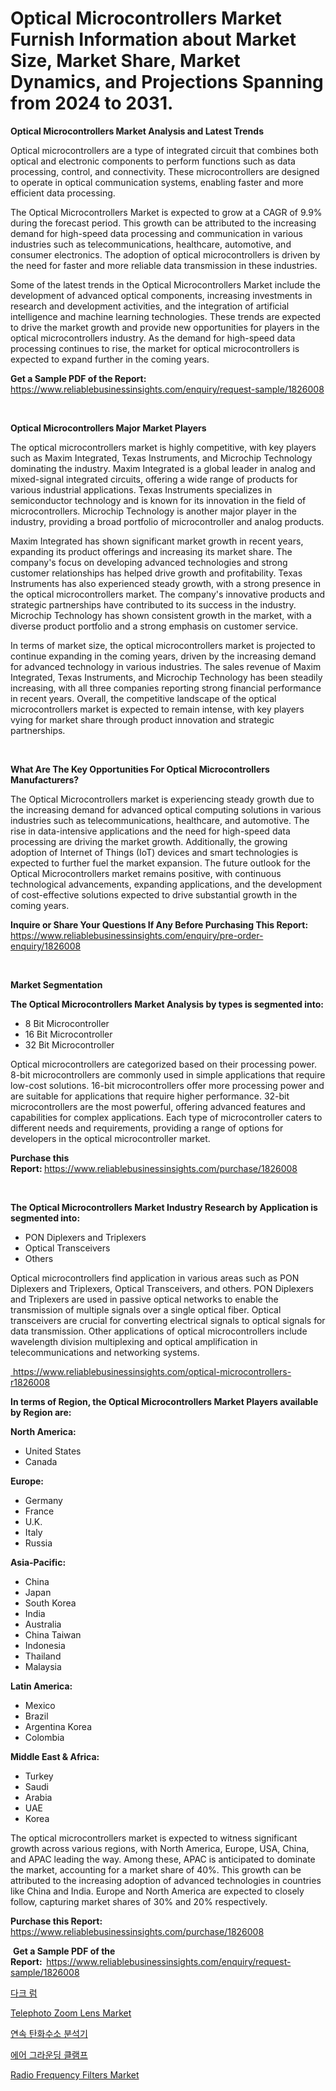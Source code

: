 <p><h1>Optical Microcontrollers Market Furnish Information about Market Size, Market Share, Market Dynamics, and Projections Spanning from 2024 to 2031.</h1></p><p><strong>Optical Microcontrollers Market Analysis and Latest Trends</strong></p>
<p><p>Optical microcontrollers are a type of integrated circuit that combines both optical and electronic components to perform functions such as data processing, control, and connectivity. These microcontrollers are designed to operate in optical communication systems, enabling faster and more efficient data processing.</p><p>The Optical Microcontrollers Market is expected to grow at a CAGR of 9.9% during the forecast period. This growth can be attributed to the increasing demand for high-speed data processing and communication in various industries such as telecommunications, healthcare, automotive, and consumer electronics. The adoption of optical microcontrollers is driven by the need for faster and more reliable data transmission in these industries.</p><p>Some of the latest trends in the Optical Microcontrollers Market include the development of advanced optical components, increasing investments in research and development activities, and the integration of artificial intelligence and machine learning technologies. These trends are expected to drive the market growth and provide new opportunities for players in the optical microcontrollers industry. As the demand for high-speed data processing continues to rise, the market for optical microcontrollers is expected to expand further in the coming years.</p></p>
<p><strong>Get a Sample PDF of the Report:&nbsp;</strong> <a href="https://www.reliablebusinessinsights.com/enquiry/request-sample/1826008">https://www.reliablebusinessinsights.com/enquiry/request-sample/1826008</a></p>
<p>&nbsp;</p>
<p><strong>Optical Microcontrollers Major Market Players</strong></p>
<p><p>The optical microcontrollers market is highly competitive, with key players such as Maxim Integrated, Texas Instruments, and Microchip Technology dominating the industry. Maxim Integrated is a global leader in analog and mixed-signal integrated circuits, offering a wide range of products for various industrial applications. Texas Instruments specializes in semiconductor technology and is known for its innovation in the field of microcontrollers. Microchip Technology is another major player in the industry, providing a broad portfolio of microcontroller and analog products.</p><p>Maxim Integrated has shown significant market growth in recent years, expanding its product offerings and increasing its market share. The company's focus on developing advanced technologies and strong customer relationships has helped drive growth and profitability. Texas Instruments has also experienced steady growth, with a strong presence in the optical microcontrollers market. The company's innovative products and strategic partnerships have contributed to its success in the industry. Microchip Technology has shown consistent growth in the market, with a diverse product portfolio and a strong emphasis on customer service.</p><p>In terms of market size, the optical microcontrollers market is projected to continue expanding in the coming years, driven by the increasing demand for advanced technology in various industries. The sales revenue of Maxim Integrated, Texas Instruments, and Microchip Technology has been steadily increasing, with all three companies reporting strong financial performance in recent years. Overall, the competitive landscape of the optical microcontrollers market is expected to remain intense, with key players vying for market share through product innovation and strategic partnerships.</p></p>
<p>&nbsp;</p>
<p><strong>What Are The Key Opportunities For Optical Microcontrollers Manufacturers?</strong></p>
<p><p>The Optical Microcontrollers market is experiencing steady growth due to the increasing demand for advanced optical computing solutions in various industries such as telecommunications, healthcare, and automotive. The rise in data-intensive applications and the need for high-speed data processing are driving the market growth. Additionally, the growing adoption of Internet of Things (IoT) devices and smart technologies is expected to further fuel the market expansion. The future outlook for the Optical Microcontrollers market remains positive, with continuous technological advancements, expanding applications, and the development of cost-effective solutions expected to drive substantial growth in the coming years.</p></p>
<p><strong>Inquire or Share Your Questions If Any Before Purchasing This Report:</strong> <a href="https://www.reliablebusinessinsights.com/enquiry/pre-order-enquiry/1826008">https://www.reliablebusinessinsights.com/enquiry/pre-order-enquiry/1826008</a></p>
<p>&nbsp;</p>
<p><strong>Market Segmentation</strong></p>
<p><strong>The Optical Microcontrollers Market Analysis by types is segmented into:</strong></p>
<p><ul><li>8 Bit Microcontroller</li><li>16 Bit Microcontroller</li><li>32 Bit Microcontroller</li></ul></p>
<p><p>Optical microcontrollers are categorized based on their processing power. 8-bit microcontrollers are commonly used in simple applications that require low-cost solutions. 16-bit microcontrollers offer more processing power and are suitable for applications that require higher performance. 32-bit microcontrollers are the most powerful, offering advanced features and capabilities for complex applications. Each type of microcontroller caters to different needs and requirements, providing a range of options for developers in the optical microcontroller market.</p></p>
<p><strong>Purchase this Report:&nbsp;</strong><a href="https://www.reliablebusinessinsights.com/purchase/1826008">https://www.reliablebusinessinsights.com/purchase/1826008</a></p>
<p>&nbsp;</p>
<p><strong>The Optical Microcontrollers Market Industry Research by Application is segmented into:</strong></p>
<p><ul><li>PON Diplexers and Triplexers</li><li>Optical Transceivers</li><li>Others</li></ul></p>
<p><p>Optical microcontrollers find application in various areas such as PON Diplexers and Triplexers, Optical Transceivers, and others. PON Diplexers and Triplexers are used in passive optical networks to enable the transmission of multiple signals over a single optical fiber. Optical transceivers are crucial for converting electrical signals to optical signals for data transmission. Other applications of optical microcontrollers include wavelength division multiplexing and optical amplification in telecommunications and networking systems.</p></p>
<p><a href="https://www.reliablebusinessinsights.com/optical-microcontrollers-r1826008">&nbsp;https://www.reliablebusinessinsights.com/optical-microcontrollers-r1826008</a></p>
<p><strong>In terms of Region, the Optical Microcontrollers Market Players available by Region are:</strong></p>
<p>
    <p> <strong> North America: </strong>
        <ul>
            <li>United States</li>
            <li>Canada</li>
        </ul>
        </p> 
    <p> <strong> Europe: </strong>
        <ul>
            <li>Germany</li>
            <li>France</li>
            <li>U.K.</li>
            <li>Italy</li>
            <li>Russia</li>
        </ul>
        </p> 
    <p> <strong> Asia-Pacific: </strong>
        <ul>
            <li>China</li>
            <li>Japan</li>
            <li>South Korea</li>
            <li>India</li>
            <li>Australia</li>
            <li>China Taiwan</li>
            <li>Indonesia</li>
            <li>Thailand</li>
            <li>Malaysia</li>
        </ul>
        </p> 
    <p> <strong> Latin America: </strong>
        <ul>
            <li>Mexico</li>
            <li>Brazil</li>
            <li>Argentina Korea</li>
            <li>Colombia</li>
        </ul>
        </p> 
    <p> <strong> Middle East & Africa: </strong>
        <ul>
            <li>Turkey</li>
            <li>Saudi</li>
            <li>Arabia</li>
            <li>UAE</li>
            <li>Korea</li>
        </ul>
    </p>
    </p>
<p><p>The optical microcontrollers market is expected to witness significant growth across various regions, with North America, Europe, USA, China, and APAC leading the way. Among these, APAC is anticipated to dominate the market, accounting for a market share of 40%. This growth can be attributed to the increasing adoption of advanced technologies in countries like China and India. Europe and North America are expected to closely follow, capturing market shares of 30% and 20% respectively.</p></p>
<p><strong>Purchase this Report: </strong><a href="https://www.reliablebusinessinsights.com/purchase/1826008">https://www.reliablebusinessinsights.com/purchase/1826008</a></p>
<p>&nbsp;<strong>Get a Sample PDF of the Report:&nbsp;&nbsp;</strong><a href="https://www.reliablebusinessinsights.com/enquiry/request-sample/1826008">https://www.reliablebusinessinsights.com/enquiry/request-sample/1826008</a></p>
<p><strong></strong></p>
<p><p><a href="https://medium.com/@maksymilianbaran1901/%EB%8B%A4%ED%81%AC-%EB%9F%BC-%EC%8B%9C%EC%9E%A5-%EA%B7%9C%EB%AA%A8%EB%8A%94-%EC%97%B0%ED%8F%89%EA%B7%A0-%EC%84%B1%EC%9E%A5%EB%A5%A0%EC%9D%B4-13-%EB%A1%9C-%EC%A6%9D%EA%B0%80%ED%95%98%EA%B3%A0-%EC%9E%88%EC%9C%BC%EB%A9%B0-%EB%B3%B8-%EB%B3%B4%EA%B3%A0%EC%84%9C%EB%8A%94-%EC%8B%9C%EC%9E%A5-%EC%84%B8%EB%B6%84%ED%99%94-%EC%84%B1%EC%9E%A5-%EB%B0%8F-2024%EB%85%84%EB%B6%80%ED%84%B0-2031%EB%85%84%EA%B9%8C%EC%A7%80%EC%9D%98-%EC%98%88%EC%B8%A1-%EB%B6%84%EC%84%9D%EC%9D%84-%EB%8B%A4%EB%A3%A8%EA%B3%A0-%EC%9E%88%EC%8A%B5%EB%8B%88%EB%8B%A4-5ccaa33c90b5">다크 럼</a></p><p><a href="https://github.com/ayamsauke86/Market-Research-Report-List-1/blob/main/telephoto-zoom-lens-market.md">Telephoto Zoom Lens Market</a></p><p><a href="https://github.com/hasanrajibul387/Market-Research-Report-List-1/blob/main/2520390157758.md">연속 탄화수소 분석기</a></p><p><a href="https://github.com/victorsharp87978/Market-Research-Report-List-1/blob/main/4473869157757.md">에어 그라운딩 클램프</a></p><p><a href="https://github.com/thuyvuongpk111/Market-Research-Report-List-1/blob/main/radio-frequency-filters-market.md">Radio Frequency Filters Market</a></p></p>